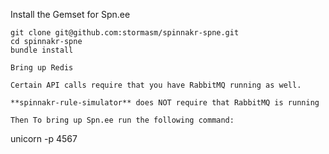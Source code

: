 
Install the Gemset for Spn.ee

```
git clone git@github.com:stormasm/spinnakr-spne.git
cd spinnakr-spne
bundle install

Bring up Redis

Certain API calls require that you have RabbitMQ running as well.

**spinnakr-rule-simulator** does NOT require that RabbitMQ is running

Then To bring up Spn.ee run the following command:

```
unicorn -p 4567
```
